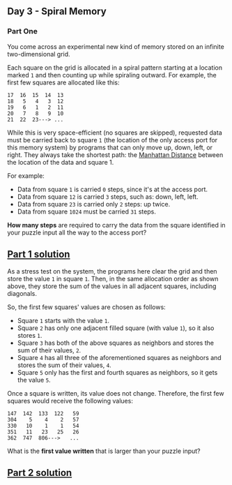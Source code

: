 ## Day 3 - Spiral Memory
### Part One

You come across an experimental new kind of memory stored on an infinite
two-dimensional grid.

Each square on the grid is allocated in a spiral pattern starting at
a location marked `1` and then counting up while spiraling outward.
For example, the first few squares are allocated like this:

```
17  16  15  14  13
18   5   4   3  12
19   6   1   2  11
20   7   8   9  10
21  22  23---> ...
```

While this is very space-efficient (no squares are skipped), requested
data must be carried back to square `1` (the location of the only access
port for this memory system) by programs that can only move up, down,
left, or right. They always take the shortest path: the
[Manhattan Distance][2] between the location of the data and square 1.

For example:

 * Data from square `1` is carried `0` steps, since it's at the access port.
 * Data from square `12` is carried `3` steps, such as: down, left, left.
 * Data from square `23` is carried only `2` steps: up twice.
 * Data from square `1024` must be carried `31` steps.

**How many steps** are required to carry the data from the square
identified in your puzzle input all the way to the access port?


[Part 1 solution][1]
--------------------

As a stress test on the system, the programs here clear the grid and
then store the value `1` in square `1`. Then, in the same allocation
order as shown above, they store the sum of the values in all adjacent
squares, including diagonals.

So, the first few squares' values are chosen as follows:

 * Square `1` starts with the value `1`.
 * Square `2` has only one adjacent filled square (with value `1`),
   so it also stores `1`.
 * Square `3` has both of the above squares as neighbors and stores the
   sum of their values, `2`.
 * Square `4` has all three of the aforementioned squares as neighbors
   and stores the sum of their values, `4`.
 * Square `5` only has the first and fourth squares as neighbors,
   so it gets the value `5`.

Once a square is written, its value does not change. Therefore,
the first few squares would receive the following values:

```
147  142  133  122   59
304    5    4    2   57
330   10    1    1   54
351   11   23   25   26
362  747  806--->   ...
```

What is the **first value written** that is larger than your puzzle input?


[Part 2 solution][3]
--------------------


[1]: https://en.wikipedia.org/wiki/Taxicab_geometry
[2]: part_1.py
[3]: part_2.py
